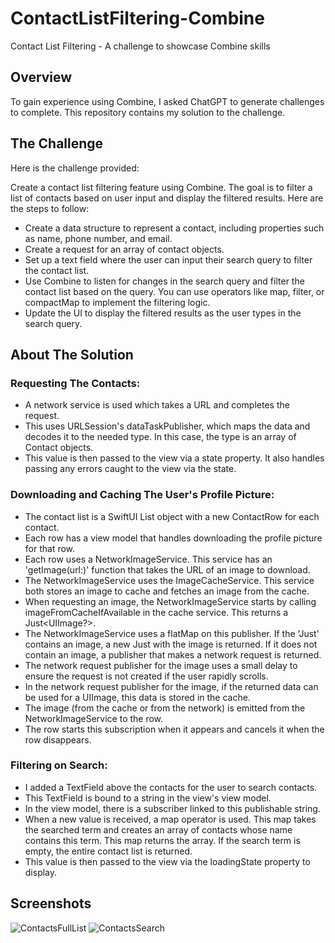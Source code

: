 # ContactListFiltering-Combine

Contact List Filtering - A challenge to showcase Combine skills

## Overview

To gain experience using Combine, I asked ChatGPT to generate challenges to complete. This repository contains my solution to the challenge.

## The Challenge

Here is the challenge provided:

Create a contact list filtering feature using Combine. The goal is to filter a list of contacts based on user input and display the filtered results. Here are the steps to follow:

- Create a data structure to represent a contact, including properties such as name, phone number, and email.
- Create a request for an array of contact objects.
- Set up a text field where the user can input their search query to filter the contact list.
- Use Combine to listen for changes in the search query and filter the contact list based on the query. You can use operators like map, filter, or compactMap to implement the filtering logic.
- Update the UI to display the filtered results as the user types in the search query.

## About The Solution

### Requesting The Contacts:
- A network service is used which takes a URL and completes the request.
- This uses URLSession's dataTaskPublisher, which maps the data and decodes it to the needed type. In this case, the type is an array of Contact objects.
- This value is then passed to the view via a state property. It also handles passing any errors caught to the view via the state.

### Downloading and Caching The User's Profile Picture:
- The contact list is a SwiftUI List object with a new ContactRow for each contact.
- Each row has a view model that handles downloading the profile picture for that row.
- Each row uses a NetworkImageService. This service has an 'getImage(url:)' function that takes the URL of an image to download.
- The NetworkImageService uses the ImageCacheService. This service both stores an image to cache and fetches an image from the cache.
- When requesting an image, the NetworkImageService starts by calling imageFromCacheIfAvailable in the cache service. This returns a Just<UIImage?>.
- The NetworkImageService uses a flatMap on this publisher. If the 'Just' contains an image, a new Just with the image is returned. If it does not contain an image, a publisher that makes a network request is returned.
- The network request publisher for the image uses a small delay to ensure the request is not created if the user rapidly scrolls.
- In the network request publisher for the image, if the returned data can be used for a UIImage, this data is stored in the cache.
- The image (from the cache or from the network) is emitted from the NetworkImageService to the row.
- The row starts this subscription when it appears and cancels it when the row disappears.

### Filtering on Search:
- I added a TextField above the contacts for the user to search contacts.
- This TextField is bound to a string in the view's view model.
- In the view model, there is a subscriber linked to this publishable string.
- When a new value is received, a map operator is used. This map takes the searched term and creates an array of contacts whose name contains this term. This map returns the array. If the search term is empty, the entire contact list is returned.
- This value is then passed to the view via the loadingState property to display.

## Screenshots

![ContactsFullList](https://github.com/MattHeaney23/ContactListFiltering-Combine/assets/129856192/641b0ee7-b544-415d-a686-2f3d9588b6c3) ![ContactsSearch](https://github.com/MattHeaney23/ContactListFiltering-Combine/assets/129856192/78710520-5e21-4cc8-a464-0f4c8b7bb25f)


